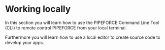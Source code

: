 # Working locally
In this section you will learn how to use the PIPEFORCE Command Line Tool (CLI) to remote control PIPEFORCE from your local terminal.

Furthermore you will learn how to use a local editor to create source code to develop your apps.
